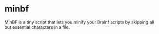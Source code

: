 # minbf
MinBF is a tiny script that lets you minify your Brainf scripts by skipping all but essential characters in a file.
